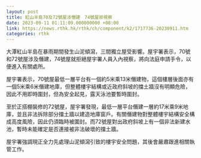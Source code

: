 ```yaml
---
layout: post
title: 紅山半島70及72號屋涉僭建　74號屋拒視察
date: 2023-09-11 01:11:09.000000000 +08:00
link: https://news.rthk.hk/rthk/ch/component/k2/1717736-20230911.htm
categories: rthk
---
```


大潭紅山半島在暴雨期間發生山泥傾瀉，三間獨立屋受影響。屋宇署表示，70號和72號屋涉及僭建，74號屋就拒絕屋宇署人員入內視察，將向法庭申請手令，以便進入有關處所。

屋宇署表示，70號屋最低一層平台有一個約5米乘13米僭建物，這個樓層後面亦有一個5米乘6米僭建地庫，但整體樓宇結構或近政府斜坡的擋土牆沒有明顯危險，因此不用即時圍封，但為安全起見，露天泳池要暫時圍封。

至於正搭棚裝修的72號屋，屋宇署發現，最低一層平台僭建一層約17米乘9米地庫，並且非法拆除部分擋土牆以建造地庫窗戶。有關僭建物對整體樓宇結構安全構成高度風險，因此仍須臨時被圍封。而72號屋對出政府斜坡上有一個非法新建水池，暫時未能確定是否連接被非法破壞的擋土牆。

屋宇署強調現正全力先處理山泥傾瀉引致的樓宇安全問題，其後會嚴肅跟進相關執管工作。
